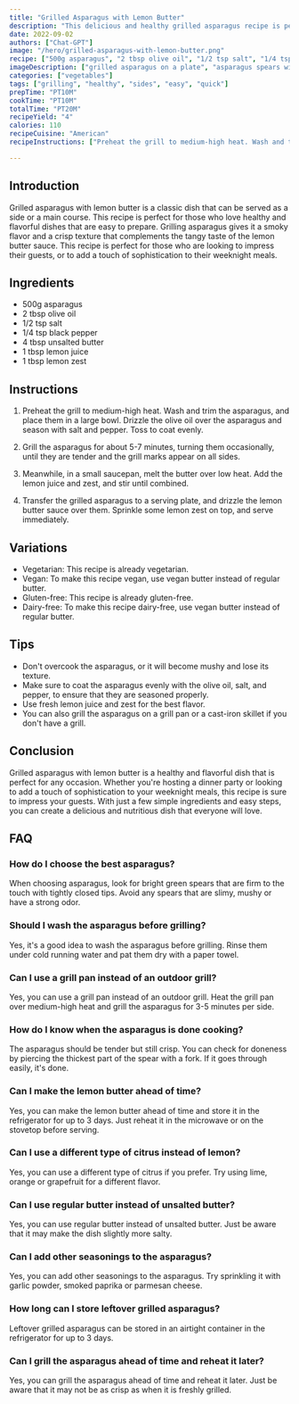 ```yaml
---
title: "Grilled Asparagus with Lemon Butter"
description: "This delicious and healthy grilled asparagus recipe is perfect to impress your guests or to add a touch of sophistication to your weeknight meals. The combination of the smoky taste of grilled asparagus with the tangy flavor of lemon butter is simply irresistible."
date: 2022-09-02
authors: ["Chat-GPT"]
image: "/hero/grilled-asparagus-with-lemon-butter.png"
recipe: ["500g asparagus", "2 tbsp olive oil", "1/2 tsp salt", "1/4 tsp black pepper", "4 tbsp unsalted butter", "1 tbsp lemon juice", "1 tbsp lemon zest"]
imageDescription: ["grilled asparagus on a plate", "asparagus spears with grill marks", "melted lemon butter sauce", "a sprinkle of lemon zest on top"] 
categories: ["vegetables"]
tags: ["grilling", "healthy", "sides", "easy", "quick"]
prepTime: "PT10M"
cookTime: "PT10M"
totalTime: "PT20M"
recipeYield: "4"
calories: 110
recipeCuisine: "American"
recipeInstructions: ["Preheat the grill to medium-high heat. Wash and trim the asparagus, and place them in a large bowl. Drizzle the olive oil over the asparagus and season with salt and pepper. Toss to coat evenly.", "Grill the asparagus for about 5-7 minutes, turning them occasionally, until they are tender and the grill marks appear on all sides.", "Meanwhile, in a small saucepan, melt the butter over low heat. Add the lemon juice and zest, and stir until combined.", "Transfer the grilled asparagus to a serving plate, and drizzle the lemon butter sauce over them. Sprinkle some lemon zest on top, and serve immediately."]

---
```


## Introduction

Grilled asparagus with lemon butter is a classic dish that can be served as a side or a main course. This recipe is perfect for those who love healthy and flavorful dishes that are easy to prepare. Grilling asparagus gives it a smoky flavor and a crisp texture that complements the tangy taste of the lemon butter sauce. This recipe is perfect for those who are looking to impress their guests, or to add a touch of sophistication to their weeknight meals.

## Ingredients

* 500g asparagus
* 2 tbsp olive oil
* 1/2 tsp salt
* 1/4 tsp black pepper
* 4 tbsp unsalted butter
* 1 tbsp lemon juice
* 1 tbsp lemon zest

## Instructions

1. Preheat the grill to medium-high heat. Wash and trim the asparagus, and place them in a large bowl. Drizzle the olive oil over the asparagus and season with salt and pepper. Toss to coat evenly.

2. Grill the asparagus for about 5-7 minutes, turning them occasionally, until they are tender and the grill marks appear on all sides.

3. Meanwhile, in a small saucepan, melt the butter over low heat. Add the lemon juice and zest, and stir until combined.

4. Transfer the grilled asparagus to a serving plate, and drizzle the lemon butter sauce over them. Sprinkle some lemon zest on top, and serve immediately.

## Variations

* Vegetarian: This recipe is already vegetarian.
* Vegan: To make this recipe vegan, use vegan butter instead of regular butter.
* Gluten-free: This recipe is already gluten-free.
* Dairy-free: To make this recipe dairy-free, use vegan butter instead of regular butter.

## Tips

* Don't overcook the asparagus, or it will become mushy and lose its texture.
* Make sure to coat the asparagus evenly with the olive oil, salt, and pepper, to ensure that they are seasoned properly.
* Use fresh lemon juice and zest for the best flavor.
* You can also grill the asparagus on a grill pan or a cast-iron skillet if you don't have a grill.

## Conclusion

Grilled asparagus with lemon butter is a healthy and flavorful dish that is perfect for any occasion. Whether you're hosting a dinner party or looking to add a touch of sophistication to your weeknight meals, this recipe is sure to impress your guests. With just a few simple ingredients and easy steps, you can create a delicious and nutritious dish that everyone will love.

## FAQ

### How do I choose the best asparagus?

When choosing asparagus, look for bright green spears that are firm to the touch with tightly closed tips. Avoid any spears that are slimy, mushy or have a strong odor.

### Should I wash the asparagus before grilling?

Yes, it's a good idea to wash the asparagus before grilling. Rinse them under cold running water and pat them dry with a paper towel.

### Can I use a grill pan instead of an outdoor grill?

Yes, you can use a grill pan instead of an outdoor grill. Heat the grill pan over medium-high heat and grill the asparagus for 3-5 minutes per side.

### How do I know when the asparagus is done cooking?

The asparagus should be tender but still crisp. You can check for doneness by piercing the thickest part of the spear with a fork. If it goes through easily, it's done.

### Can I make the lemon butter ahead of time?

Yes, you can make the lemon butter ahead of time and store it in the refrigerator for up to 3 days. Just reheat it in the microwave or on the stovetop before serving.

### Can I use a different type of citrus instead of lemon?

Yes, you can use a different type of citrus if you prefer. Try using lime, orange or grapefruit for a different flavor.

### Can I use regular butter instead of unsalted butter?

Yes, you can use regular butter instead of unsalted butter. Just be aware that it may make the dish slightly more salty.

### Can I add other seasonings to the asparagus?

Yes, you can add other seasonings to the asparagus. Try sprinkling it with garlic powder, smoked paprika or parmesan cheese.

### How long can I store leftover grilled asparagus?

Leftover grilled asparagus can be stored in an airtight container in the refrigerator for up to 3 days.

### Can I grill the asparagus ahead of time and reheat it later?

Yes, you can grill the asparagus ahead of time and reheat it later. Just be aware that it may not be as crisp as when it is freshly grilled.